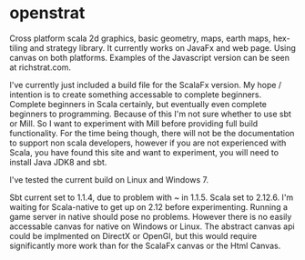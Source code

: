 # openstrat
Cross platform scala 2d graphics, basic geometry, maps, earth maps, hex-tiling and strategy library. It currently works on JavaFx and web page. Using canvas on both platforms. Examples of the Javascript version can be seen at richstrat.com.

I've currently just included a build file for the ScalaFx version. My hope / intention is to create something accessable to complete beginners. Complete beginners in Scala certainly, but eventually even complete beginners to programming. Because of this I'm not sure whether to use sbt or Mill. So I want to experiment with Mill before providing full build functionality. For the time being though, there will not be the documentation to support non scala developers, however if you are not experienced with Scala, you have found this site and want to experiment, you will need to install Java JDK8 and sbt.

I've tested the current build on Linux and Windows 7.

Sbt current set to 1.1.4, due to problem with ~ in 1.1.5.
Scala set to 2.12.6. I'm waiting for Scala-native to get up on 2.12 before experimenting. Running a game server in native should pose no problems. However there is no easily accessable canvas for native on Windows or Linux. The abstract canvas api could be implmented on DirectX or OpenGl, but this would require significantly more work than for the ScalaFx canvas or the Html Canvas.
